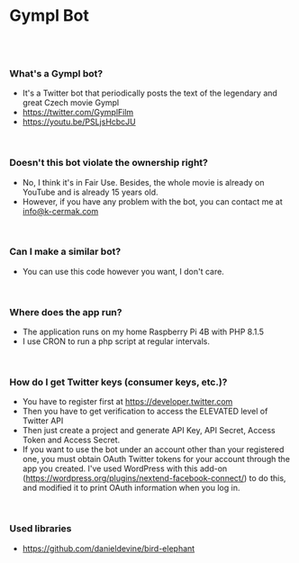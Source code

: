 # Gympl Bot

<br/>
<br/>

### What's a Gympl bot?
- It's a Twitter bot that periodically posts the text of the legendary and great Czech movie Gympl
- https://twitter.com/GymplFilm
- https://youtu.be/PSLjsHcbcJU

<br/>

### Doesn't this bot violate the ownership right?
- No, I think it's in Fair Use. Besides, the whole movie is already on YouTube and is already 15 years old.
- However, if you have any problem with the bot, you can contact me at info@k-cermak.com

<br/>

### Can I make a similar bot?
- You can use this code however you want, I don't care.

<br/>

### Where does the app run?
- The application runs on my home Raspberry Pi 4B with PHP 8.1.5
- I use CRON to run a php script at regular intervals.

<br/>

### How do I get Twitter keys (consumer keys, etc.)?
- You have to register first at https://developer.twitter.com
- Then you have to get verification to access the ELEVATED level of Twitter API
- Then just create a project and generate API Key, API Secret, Access Token and Access Secret.
- If you want to use the bot under an account other than your registered one, you must obtain OAuth Twitter tokens for your account through the app you created. I've used WordPress with this add-on (https://wordpress.org/plugins/nextend-facebook-connect/) to do this, and modified it to print OAuth information when you log in.

<br/>

### Used libraries
- https://github.com/danieldevine/bird-elephant